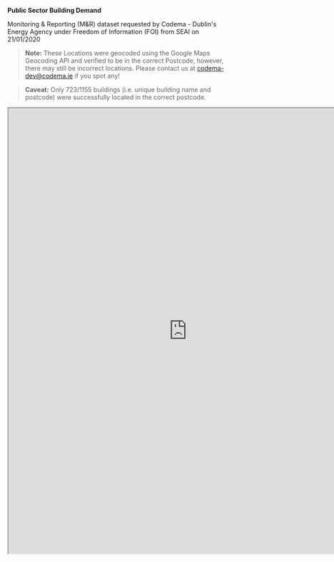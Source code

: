**Public Sector Building Demand**

Monitoring & Reporting (M&R) dataset requested by Codema - Dublin's Energy Agency under Freedom of Information (FOI) from SEAI on 21/01/2020 

> **Note:** These Locations were geocoded using the Google Maps Geocoding API and verified to be in the correct Postcode, however, there may still be incorrect locations.  Please contact us at codema-dev@codema.ie if you spot any!

> **Caveat:** Only 723/1155 buildings (i.e. unique building name and postcode) were successfully located in the correct postcode.

<iframe src="https://www.google.com/maps/d/embed?mid=1invy4mzMToGKjc0a0_0ZkzRy_6bEbJnh" width="800" height="1000"></iframe>
